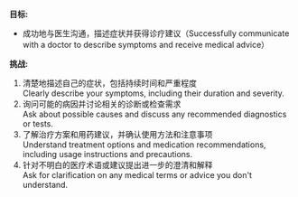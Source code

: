 **目标:**  
- 成功地与医生沟通，描述症状并获得诊疗建议（Successfully communicate with a doctor to describe symptoms and receive medical advice）

**挑战:**  
1. 清楚地描述自己的症状，包括持续时间和严重程度  
   Clearly describe your symptoms, including their duration and severity.  
2. 询问可能的病因并讨论相关的诊断或检查需求  
   Ask about possible causes and discuss any recommended diagnostics or tests.  
3. 了解治疗方案和用药建议，并确认使用方法和注意事项  
   Understand treatment options and medication recommendations, including usage instructions and precautions.  
4. 针对不明白的医疗术语或建议提出进一步的澄清和解释  
   Ask for clarification on any medical terms or advice you don't understand.